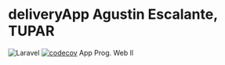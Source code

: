 # deliveryApp Agustin Escalante, TUPAR
![Laravel](https://github.com/agusescalante/deliveryApp/workflows/Laravel/badge.svg)
[![codecov](https://codecov.io/gh/agusescalante/deliveryApp/branch/master/graph/badge.svg)](https://codecov.io/gh/agusescalante/deliveryApp)
App Prog. Web ll
